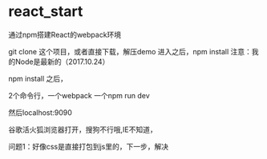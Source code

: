 # react_start
通过npm搭建React的webpack环境

git clone 这个项目，或者直接下载，解压demo
进入之后，npm install
注意：我的Node是最新的（2017.10.24）

npm install 之后，

2个命令行，一个webpack
一个npm run dev

然后localhost:9090

谷歌活火狐浏览器打开，搜狗不行哦,IE不知道，

问题1：好像css是直接打包到js里的，下一步，解决

